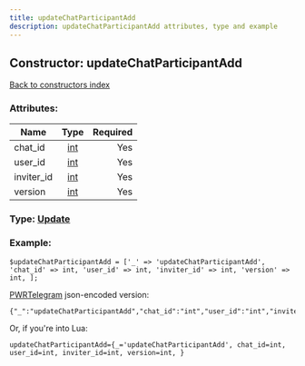 ```yaml
---
title: updateChatParticipantAdd
description: updateChatParticipantAdd attributes, type and example
---
```

## Constructor: updateChatParticipantAdd  
[Back to constructors index](index.md)



### Attributes:

| Name     |    Type       | Required |
|----------|:-------------:|---------:|
|chat\_id|[int](../types/int.md) | Yes|
|user\_id|[int](../types/int.md) | Yes|
|inviter\_id|[int](../types/int.md) | Yes|
|version|[int](../types/int.md) | Yes|



### Type: [Update](../types/Update.md)


### Example:

```
$updateChatParticipantAdd = ['_' => 'updateChatParticipantAdd', 'chat_id' => int, 'user_id' => int, 'inviter_id' => int, 'version' => int, ];
```  

[PWRTelegram](https://pwrtelegram.xyz) json-encoded version:

```
{"_":"updateChatParticipantAdd","chat_id":"int","user_id":"int","inviter_id":"int","version":"int"}
```


Or, if you're into Lua:  


```
updateChatParticipantAdd={_='updateChatParticipantAdd', chat_id=int, user_id=int, inviter_id=int, version=int, }

```


